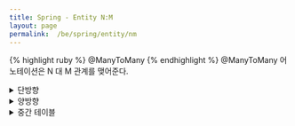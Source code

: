 ```yaml
---
title: Spring - Entity N:M
layout: page
permalink:  /be/spring/entity/nm
---
```


{% highlight ruby %}
@ManyToMany
{% endhighlight %}
@ManyToMany 어노테이션은 N 대 M 관계를 맺어준다.

<details>
<summary>단방향</summary>
<div markdown="1">

---
[pring - Entity](https://rlackdals981010.github.io/be/spring/entity)에서 말했듯
N:M 관계에서는 중간 테이블이 필요하다. 
중간 테이블의 이름을 orders, 조인할 컬럼을 food_id, user_id로 설정하면 다음과 같다

{% highlight ruby %}
@Entity
@Table(name = "food")
public class Food {
    @Id
    @GeneratedValue(strategy = GenerationType.IDENTITY)
    private Long id;
    private String name;
    private double price;

    @ManyToMany
    @JoinTable(name = "orders", // create orders table
    joinColumns = @JoinColumn(name = "food_id"), // Food Entity's join column
    inverseJoinColumns = @JoinColumn(name = "user_id")) // User Entity's join column
    private List<User> userList = new ArrayList<>();
}
{% endhighlight %}
다만, 생성되는 중간 테이블을 컨트롤하기 어렵기 때문에 중간 테이블 변경시 문제 발생의 위험이 있다.

---
</div>
</details>

<details>
<summary>양방향</summary>
<div markdown="1">

---
{% highlight ruby %}
@Entity
@Table(name = "food")
public class Food {
    @Id
    @GeneratedValue(strategy = GenerationType.IDENTITY)
    private Long id;
    private String name;
    private double price;

    @ManyToMany
    @JoinTable(name = "orders", // create orders table
    joinColumns = @JoinColumn(name = "food_id"), // Food Entity's join column
    inverseJoinColumns = @JoinColumn(name = "user_id")) // User Entity's join column
    private List<User> userList = new ArrayList<>();
}
{% endhighlight %}
/////////////////////////////
{% highlight ruby %}
@Entity
@Table(name = "users")
public class User {
    @Id
    @GeneratedValue(strategy = GenerationType.IDENTITY)
    private Long id;
    private String name;

    @ManyToMany(mappedBy = "userList")
    private List<Food> foodList = new ArrayList<>();
}
{% endhighlight %}
고객 Entity에 @ManyToMany로 연결하고, mappedBy 옵션으로 외래 키의 주인을 설정하면 양방향 관계가 가능하다.
---
</div>
</details>

<details>
<summary>중간 테이블</summary>
<div markdown="1">

---
위의 경우 중간테이블을 간접적으로 생성했지만, 직접 생성하면 변경 발생시 컨트롤이 쉬워 확장성에 좋다.

{% highlight ruby %}
@Entity
@Table(name = "food")
public class Food {
    @Id
    @GeneratedValue(strategy = GenerationType.IDENTITY)
    private Long id;
    private String name;
    private double price;

    @OneToMany(mappedBy = "food")
    private List<Order> orderList = new ArrayList<>();
}
{% endhighlight %}
///////////////////
{% highlight ruby %}
@Entity
@Table(name = "users")
public class User {
    @Id
    @GeneratedValue(strategy = GenerationType.IDENTITY)
    private Long id;
    private String name;

    @OneToMany(mappedBy = "user")
    private List<Order> orderList = new ArrayList<>();
}
{% endhighlight %}
///////////////////
{% highlight ruby %}
@Entity
@Table(name = "orders")
@EntityListeners(AuditingEntityListener.class) //main에 EnableJpaAuditing
public class Order {
    @Id
    @GeneratedValue(strategy = GenerationType.IDENTITY)
    private Long id;

    @ManyToOne
    @JoinColumn(name = "food_id")
    private Food food;

    @ManyToOne
    @JoinColumn(name = "user_id")
    private User user;

    @CreatedDate
    @Temporal(TemporalType.TIMESTAMP)
    private LocalDateTime orderDate;
}
{% endhighlight %}
이 경우 중간 테이블이 오래키를 모두 소지하고, 음식, 고객이 접근하는 형식으로 바뀐다.
---
</div>
</details>
